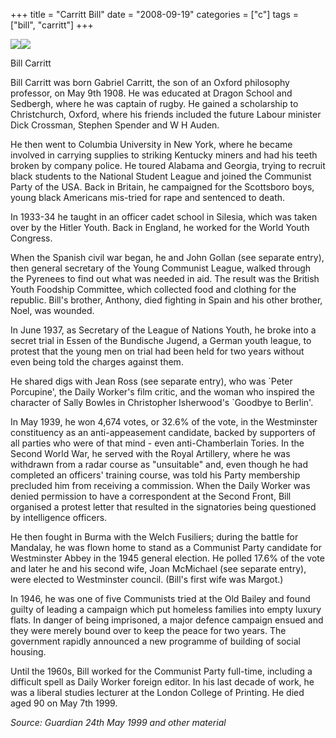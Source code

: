 +++
title = "Carritt Bill"
date = "2008-09-19"
categories = ["c"]
tags = ["bill", "carritt"]
+++

![](https://grahamstevenson.me.uk/wp-content/uploads/2008/09/carritt-bill-1946.jpg)![](http://79.170.40.183/grahamstevenson.me.uk/images/stories/carritt%20bill%201.jpg)

Bill Carritt

Bill Carritt was born Gabriel Carritt, the son of an Oxford philosophy professor, on May 9th 1908. He was educated at Dragon School and Sedbergh, where he was captain of rugby. He gained a scholarship to Christchurch, Oxford, where his friends included the future Labour minister Dick Crossman, Stephen Spender and W H Auden.

He then went to Columbia University in New York, where he became involved in carrying supplies to striking Kentucky miners and had his teeth broken by company police. He toured Alabama and Georgia, trying to recruit black students to the National Student League and joined the Communist Party of the USA. Back in Britain, he campaigned for the Scottsboro boys, young black Americans mis-tried for rape and sentenced to death.

In 1933-34 he taught in an officer cadet school in Silesia, which was taken over by the Hitler Youth. Back in England, he worked for the World Youth Congress.

When the Spanish civil war began, he and John Gollan (see separate entry), then general secretary of the Young Communist League, walked through the Pyrenees to find out what was needed in aid. The result was the British Youth Foodship Committee, which collected food and clothing for the republic. Bill's brother, Anthony, died fighting in Spain and his other brother, Noel, was wounded.

In June 1937, as Secretary of the League of Nations Youth, he broke into a secret trial in Essen of the Bundische Jugend, a German youth league, to protest that the young men on trial had been held for two years without even being told the charges against them.

He shared digs with Jean Ross (see separate entry), who was \`Peter Porcupine', the Daily Worker's film critic, and the woman who inspired the character of Sally Bowles in Christopher Isherwood's \`Goodbye to Berlin'.

In May 1939, he won 4,674 votes, or 32.6% of the vote, in the Westminster constituency as an anti-appeasement candidate, backed by supporters of all parties who were of that mind - even anti-Chamberlain Tories. In the Second World War, he served with the Royal Artillery, where he was withdrawn from a radar course as "unsuitable" and, even though he had completed an officers' training course, was told his Party membership precluded him from receiving a commission. When the Daily Worker was denied permission to have a correspondent at the Second Front, Bill organised a protest letter that resulted in the signatories being questioned by intelligence officers.

He then fought in Burma with the Welch Fusiliers; during the battle for Mandalay, he was flown home to stand as a Communist Party candidate for Westminster Abbey in the 1945 general election. He polled 17.6% of the vote and later he and his second wife, Joan McMichael (see separate entry), were elected to Westminster council. (Bill's first wife was Margot.)

In 1946, he was one of five Communists tried at the Old Bailey and found guilty of leading a campaign which put homeless families into empty luxury flats. In danger of being imprisoned, a major defence campaign ensued and they were merely bound over to keep the peace for two years. The government rapidly announced a new programme of building of social housing.

Until the 1960s, Bill worked for the Communist Party full-time, including a difficult spell as Daily Worker foreign editor. In his last decade of work, he was a liberal studies lecturer at the London College of Printing. He died aged 90 on May 7th 1999.

_Source: Guardian 24th May 1999 and other material_
